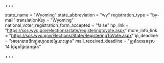 +++

state_name = "Wyoming"
state_abbreviation = "wy"
registration_type = "by-mail"
translationKey = "Wyoming"
national_voter_registration_form_accepted = "false"
hp_link = "https://sos.wyo.gov/elections/state/registeringtovote.aspx"
more_info_link = "https://sos.wyo.gov/Elections/State/RegisteringToVote.aspx"
ip_deadline = "អាចរកបានពីឥឡូវរហូតដល់ថ្ងៃបោះឆ្នោត"
mail_received_deadline = "ត្រូវតែបានទទួល 14 ថ្ងៃមុនថ្ងៃបោះឆ្នោត"

+++